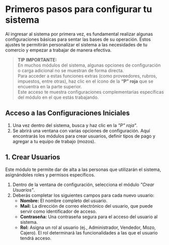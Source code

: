 # Primeros pasos para configurar tu sistema
Al ingresar al sistema por primera vez, es fundamental realizar algunas configuraciones básicas para sentar las bases de su operación. Estos ajustes te permitirán personalizar el sistema a las necesidades de tu comercio y empezar a trabajar de manera efectiva.

>  **TIP IMPORTANTE:**  
>  En muchos módulos del sistema, algunas opciones de configuración o carga adicional no se muestran de forma directa.  
>  Para acceder a estas funciones extras (como proveedores, rubros, impuestos, entre otras), haz clic en el ícono de la **“P” roja** que se encuentra en la parte superior.  
>  Este acceso te muestra configuraciones complementarias específicas del módulo en el que estás trabajando.

## Acceso a las Configuraciones Iniciales

1.  Una vez dentro del sistema, busca y haz clic en la *"P" roja"*.
2.  Se abrirá una ventana con varias opciones de configuración. Aquí encontrarás los módulos para crear usuarios, definir tipos de pago y agregar a tu equipo de trabajo (mozos).


## 1. Crear Usuarios

Este módulo te permite dar de alta a las personas que utilizarán el sistema, asignándoles roles y permisos específicos.

1.  Dentro de la ventana de configuración, selecciona el módulo *"Crear Usuarios"*.
2.  Deberás completar los siguientes campos para cada nuevo usuario:
    * **Nombre:** El nombre completo del usuario.
    * **Mail:** La dirección de correo electrónico del usuario, que puede servir como identificador de acceso.
    * **Contraseña:** Una contraseña segura para el acceso del usuario al sistema.
    * **Rol:** Asigna un rol al usuario (ej., Administrador, Vendedor, Mozo, Cajero). El rol determinará las funcionalidades a las que el usuario tendrá acceso.
